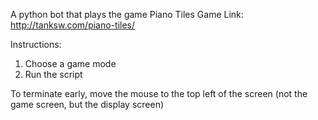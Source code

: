 A python bot that plays the game Piano Tiles
Game Link: http://tanksw.com/piano-tiles/

Instructions:
1) Choose a game mode
2) Run the script

To terminate early, move the mouse to the top left of the screen (not the game
screen, but the display screen)
